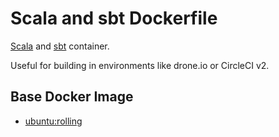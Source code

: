 # Scala and sbt Dockerfile

[Scala](http://www.scala-lang.org) and [sbt](http://www.scala-sbt.org) container.

Useful for building in environments like drone.io or CircleCI v2.


## Base Docker Image ##

* [ubuntu:rolling](https://hub.docker.com/_/ubuntuush)
